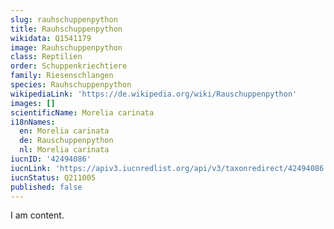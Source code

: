 ```yaml
---
slug: rauhschuppenpython
title: Rauhschuppenpython
wikidata: Q1541179
image: Rauhschuppenpython
class: Reptilien
order: Schuppenkriechtiere
family: Riesenschlangen
species: Rauhschuppenpython
wikipediaLink: 'https://de.wikipedia.org/wiki/Rauschuppenpython'
images: []
scientificName: Morelia carinata
i18nNames:
  en: Morelia carinata
  de: Rauschuppenpython
  nl: Morelia carinata
iucnID: '42494086'
iucnLink: 'https://apiv3.iucnredlist.org/api/v3/taxonredirect/42494086'
iucnStatus: Q211005
published: false
---
```


I am content.
